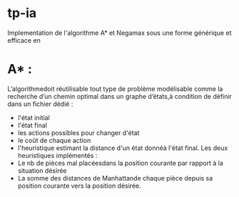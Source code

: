 # tp-ia
Implementation de l'algorithme A* et Negamax sous une forme générique et efficace en
# A* :
L’algorithmedoit réutilisable tout type de problème modélisable comme la recherche d’un chemin optimal dans un graphe d’états,à condition de définir dans un fichier dédié :
* l'état initial
* l'état final
* les actions possibles pour changer d'état
* le coût de chaque action
* l'heuristique estimant la distance d'un état donnéà l'état final.
Les deux heuristiques implémentés :
* Le nb de pièces mal placéesdans la position courante par rapport à la situation désirée
* La somme des distances de Manhattande chaque pièce depuis sa position courante vers la position désirée.

